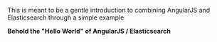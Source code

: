This is meant to be a gentle introduction to combining AngularJS and Elasticsearch through a simple example

**Behold the "Hello World" of AngularJS / Elasticsearch**
